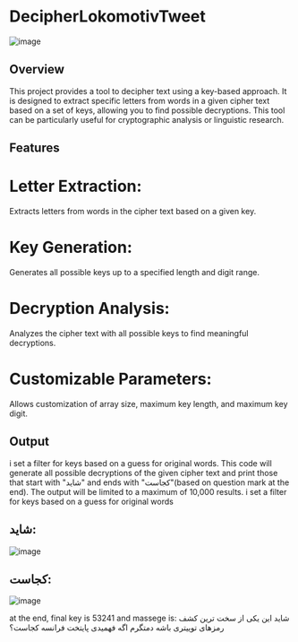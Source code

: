 # DecipherLokomotivTweet
![image](https://github.com/user-attachments/assets/cb70a06c-98cb-4c3d-a2c0-bbceadff018c)
## Overview
This project provides a tool to decipher text using a key-based approach. It is designed to extract specific letters from words in a given cipher text based on a set of keys, allowing you to find possible decryptions. This tool can be particularly useful for cryptographic analysis or linguistic research.

## Features
# Letter Extraction: 
Extracts letters from words in the cipher text based on a given key.
# Key Generation: 
Generates all possible keys up to a specified length and digit range.
# Decryption Analysis: 
Analyzes the cipher text with all possible keys to find meaningful decryptions.
# Customizable Parameters: 
Allows customization of array size, maximum key length, and maximum key digit.

## Output
i set a filter for keys based on a guess for original words.
This code will generate all possible decryptions of the given cipher text and print those that start with "شاید" and ends with "کجاست"(based on question mark at the end). The output will be limited to a maximum of 10,000 results.
i set a filter for keys based on a guess for original words
## شاید:
![image](https://github.com/user-attachments/assets/740a6184-c6d9-49e2-bf97-34c94feafef4)


## کجاست:

![image](https://github.com/user-attachments/assets/66fb5aab-ff3f-453f-8b31-d9da04fa56eb)





 at the end, final key is 53241 and massege is:
شاید این یکی از سخت ترین کشف رمزهای توییتری باشه دمتگرم اگه فهمیدی پایتخت فرانسه کجاست؟
